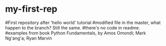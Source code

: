 # my-first-rep
#First repository after 'hello world' tutorial
#modified file in the master, what happen to the branch? Still the same.
#there's no code in readme. 
#examples from book Python Fundamentals, by Amos Omondi; Mark Ng'ang'a; Ryan Marvin
